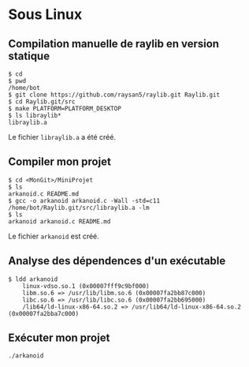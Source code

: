 # Sous Linux

## Compilation manuelle de raylib en version statique

```
$ cd
$ pwd
/home/bot
$ git clone https://github.com/raysan5/raylib.git Raylib.git
$ cd Raylib.git/src
$ make PLATFORM=PLATFORM_DESKTOP
$ ls libraylib*
libraylib.a
```
Le fichier `libraylib.a` a été créé.

## Compiler mon projet

```
$ cd <MonGit>/MiniProjet
$ ls
arkanoid.c README.md
$ gcc -o arkanoid arkanoid.c -Wall -std=c11 /home/bot/Raylib.git/src/libraylib.a -lm
$ ls
arkanoid arkanoid.c README.md
```
Le fichier `arkanoid` est créé.

## Analyse des dépendences d'un exécutable

```
$ ldd arkanoid
	linux-vdso.so.1 (0x00007fff9c9bf000)
	libm.so.6 => /usr/lib/libm.so.6 (0x00007fa2bb87c000)
	libc.so.6 => /usr/lib/libc.so.6 (0x00007fa2bb695000)
	/lib64/ld-linux-x86-64.so.2 => /usr/lib64/ld-linux-x86-64.so.2 (0x00007fa2bba7c000)
```

## Exécuter mon projet

```
./arkanoid
```
